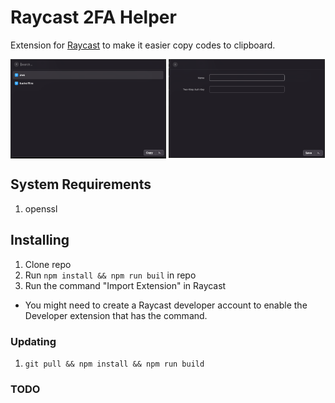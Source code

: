 # Raycast 2FA Helper
Extension for [Raycast](https://raycast.com) to make it easier copy codes to clipboard.

<div>
    <img align=top src="screenshots/1.png" width="49.5%"/>
    <img align=top src="screenshots/2.png" width="49.5%"/>
</div>

## System Requirements
1. openssl

## Installing
1. Clone repo
3. Run `npm install && npm run buil` in repo
4. Run the command "Import Extension" in Raycast

- You might need to create a Raycast developer account to enable the Developer extension that has the command.

### Updating
1. `git pull && npm install && npm run build`

### TODO
